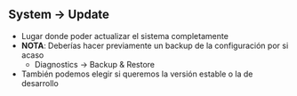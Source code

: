 ## System → Update

- Lugar donde poder actualizar el sistema completamente
 - **NOTA**: Deberías hacer previamente un backup de la configuración por si acaso <!-- .element:  style="color:#ff2c2d;" -->
   - Diagnostics → Backup & Restore
- También podemos elegir si queremos la versión estable o la de desarrollo
